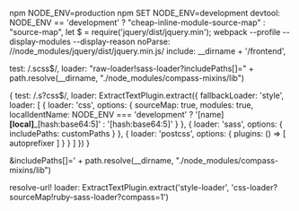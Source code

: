 npm NODE_ENV=production
npm SET NODE_ENV=development
devtool: NODE_ENV == 'development' ? "cheap-inline-module-source-map" : "source-map",
let $ = require('jquery/dist/jquery.min');
webpack --profile --display-modules --display-reason
noParse: /\/node_modules\/jquery\/dist\/jquery.min.js/
include: __dirname + '/frontend',

test: /\.scss$/, 
				loader: "raw-loader!sass-loader?includePaths[]=" + path.resolve(__dirname, "./node_modules/compass-mixins/lib")
				

{
  test: /\.s?css$/,
  loader: ExtractTextPlugin.extract({
      fallbackLoader: 'style',
      loader: [
          {
              loader: 'css',
              options: {
                  sourceMap: true,
                  modules: true,
                  localIdentName: NODE_ENV === 'development'
                      ? '[name]__[local]___[hash:base64:5]'
                      : '[hash:base64:5]'
              }
          },
          {
              loader: 'sass',
              options: {
                  includePaths: customPaths
              }
          },
          {
              loader: 'postcss',
              options: {
                  plugins: () => [
                      autoprefixer
                  ]
              }
          }
      ]
  })
}

&includePaths[]=' + path.resolve(__dirname, "./node_modules/compass-mixins/lib")

resolve-url!
loader: ExtractTextPlugin.extract('style-loader', 'css-loader?sourceMap!ruby-sass-loader?compass=1')